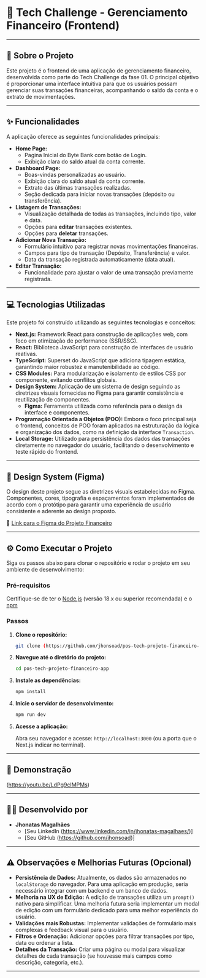# 🚀 Tech Challenge - Gerenciamento Financeiro (Frontend)

---

## 🎯 Sobre o Projeto

Este projeto é o frontend de uma aplicação de gerenciamento financeiro, desenvolvida como parte do Tech Challenge da fase 01. O principal objetivo é proporcionar uma interface intuitiva para que os usuários possam gerenciar suas transações financeiras, acompanhando o saldo da conta e o extrato de movimentações.

---

## ✨ Funcionalidades

A aplicação oferece as seguintes funcionalidades principais:

* **Home Page:**
    * Pagina Inicial do Byte Bank com botão de Login.
    * Exibição clara do saldo atual da conta corrente.
* **Dashboard Page:**
    * Boas-vindas personalizadas ao usuário.
    * Exibição clara do saldo atual da conta corrente.
    * Extrato das últimas transações realizadas.
    * Seção dedicada para iniciar novas transações (depósito ou transferência).
* **Listagem de Transações:**
    * Visualização detalhada de todas as transações, incluindo tipo, valor e data.
    * Opções para **editar** transações existentes.
    * Opções para **deletar** transações.
* **Adicionar Nova Transação:**
    * Formulário intuitivo para registrar novas movimentações financeiras.
    * Campos para tipo de transação (Depósito, Transferência) e valor.
    * Data da transação registrada automaticamente (data atual).
* **Editar Transação:**
    * Funcionalidade para ajustar o valor de uma transação previamente registrada.

---

## 💻 Tecnologias Utilizadas

Este projeto foi construído utilizando as seguintes tecnologias e conceitos:

* **Next.js:** Framework React para construção de aplicações web, com foco em otimização de performance (SSR/SSG).
* **React:** Biblioteca JavaScript para construção de interfaces de usuário reativas.
* **TypeScript:** Superset do JavaScript que adiciona tipagem estática, garantindo maior robustez e manutenibilidade ao código.
* **CSS Modules:** Para modularização e isolamento de estilos CSS por componente, evitando conflitos globais.
* **Design System:** Aplicação de um sistema de design seguindo as diretrizes visuais fornecidas no Figma para garantir consistência e reutilização de componentes.
    * **Figma:** Ferramenta utilizada como referência para o design da interface e componentes.
* **Programação Orientada a Objetos (POO):** Embora o foco principal seja o frontend, conceitos de POO foram aplicados na estruturação da lógica e organização dos dados, como na definição da interface `Transaction`.
* **Local Storage:** Utilizado para persistência dos dados das transações diretamente no navegador do usuário, facilitando o desenvolvimento e teste rápido do frontend.

---

## 🎨 Design System (Figma)

O design deste projeto segue as diretrizes visuais estabelecidas no Figma. Componentes, cores, tipografia e espaçamentos foram implementados de acordo com o protótipo para garantir uma experiência de usuário consistente e aderente ao design proposto.

🔗 [Link para o Figma do Projeto Financeiro](https://www.figma.com/design/ns5TC3X5Xr8V7I3LYKg9KA/Projeto-Financeiro?node-id=503-4264)

---

## ⚙️ Como Executar o Projeto

Siga os passos abaixo para clonar o repositório e rodar o projeto em seu ambiente de desenvolvimento:

### Pré-requisitos

Certifique-se de ter o [Node.js](https://nodejs.org/en/download/) (versão 18.x ou superior recomendada) e o [npm](https://www.npmjs.com/get-npm)

### Passos

1.  **Clone o repositório:**

    ```bash
    git clone (https://github.com/jhonsoad/pos-tech-projeto-financeiro-app.git)
    ```

2.  **Navegue até o diretório do projeto:**

    ```bash
    cd pos-tech-projeto-financeiro-app
    ```

3.  **Instale as dependências:**

    ```bash
    npm install
    ```

4.  **Inicie o servidor de desenvolvimento:**

    ```bash
    npm run dev
    ```

5.  **Acesse a aplicação:**

    Abra seu navegador e acesse: `http://localhost:3000` (ou a porta que o Next.js indicar no terminal).

---

## 🎥 Demonstração

(https://youtu.be/LdPg9cIMPMs)

---

## 👨‍💻 Desenvolvido por

* **Jhonatas Magalhães**
    * [Seu LinkedIn (https://www.linkedin.com/in/jhonatas-magalhaes/)]
    * [Seu GitHub (https://github.com/jhonsoad)]

---

## ⚠️ Observações e Melhorias Futuras (Opcional)

* **Persistência de Dados:** Atualmente, os dados são armazenados no `localStorage` do navegador. Para uma aplicação em produção, seria necessário integrar com um backend e um banco de dados.
* **Melhoria na UX de Edição:** A edição de transações utiliza um `prompt()` nativo para simplificar. Uma melhoria futura seria implementar um modal de edição com um formulário dedicado para uma melhor experiência do usuário.
* **Validações mais Robustas:** Implementar validações de formulário mais complexas e feedback visual para o usuário.
* **Filtros e Ordenação:** Adicionar opções para filtrar transações por tipo, data ou ordenar a lista.
* **Detalhes da Transação:** Criar uma página ou modal para visualizar detalhes de cada transação (se houvesse mais campos como descrição, categoria, etc.).

---